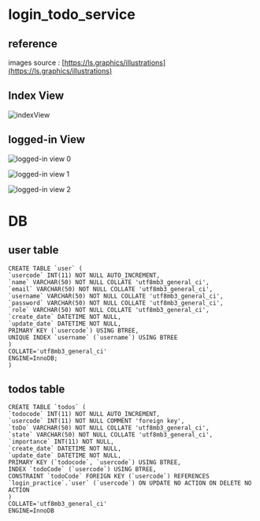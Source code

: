# login_todo_service

## reference

images source : [https://ls.graphics/illustrations](https://ls.graphics/illustrations)

## Index View

![indexView](https://user-images.githubusercontent.com/65104605/173661821-53eb4596-fc4f-4c43-bb2e-48d7f443d99b.gif)

## logged-in View

![logged-in view 0](https://user-images.githubusercontent.com/65104605/174486021-d978082f-91f6-4a5d-b40c-9c33c70d6e93.gif)

![logged-in view 1](https://user-images.githubusercontent.com/65104605/174486031-27330bc8-cb0c-4026-b282-51bf51862e81.gif)

![logged-in view 2](https://user-images.githubusercontent.com/65104605/174486040-cc4c7e62-7438-475a-9436-69c136ef4040.gif)

# DB

## user table

    CREATE TABLE `user` (
    `usercode` INT(11) NOT NULL AUTO_INCREMENT,
    `name` VARCHAR(50) NOT NULL COLLATE 'utf8mb3_general_ci',
    `email` VARCHAR(50) NOT NULL COLLATE 'utf8mb3_general_ci',
    `username` VARCHAR(50) NOT NULL COLLATE 'utf8mb3_general_ci',
    `password` VARCHAR(50) NOT NULL COLLATE 'utf8mb3_general_ci',
    `role` VARCHAR(50) NOT NULL COLLATE 'utf8mb3_general_ci',
    `create_date` DATETIME NOT NULL,
    `update_date` DATETIME NOT NULL,
    PRIMARY KEY (`usercode`) USING BTREE,
    UNIQUE INDEX `username` (`username`) USING BTREE
    )
    COLLATE='utf8mb3_general_ci'
    ENGINE=InnoDB;
    )

## todos table

    CREATE TABLE `todos` (
    `todocode` INT(11) NOT NULL AUTO_INCREMENT,
    `usercode` INT(11) NOT NULL COMMENT 'foreign key',
    `toDo` VARCHAR(50) NOT NULL COLLATE 'utf8mb3_general_ci',
    `state` VARCHAR(50) NOT NULL COLLATE 'utf8mb3_general_ci',
    `importance` INT(11) NOT NULL,
    `create_date` DATETIME NOT NULL,
    `update_date` DATETIME NOT NULL,
    PRIMARY KEY (`todocode`, `usercode`) USING BTREE,
    INDEX `todoCode` (`usercode`) USING BTREE,
    CONSTRAINT `todoCode` FOREIGN KEY (`usercode`) REFERENCES `login_practice`.`user` (`usercode`) ON UPDATE NO ACTION ON DELETE NO ACTION
    )
    COLLATE='utf8mb3_general_ci'
    ENGINE=InnoDB
